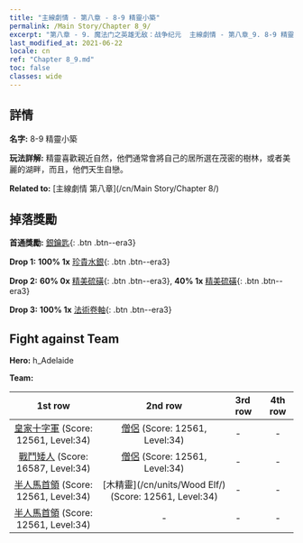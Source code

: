 ```yaml
---
title: "主線劇情 - 第八章 - 8-9 精靈小築"
permalink: /Main Story/Chapter 8_9/
excerpt: "第八章 - 9. 魔法门之英雄无敌：战争纪元  主線劇情 - 第八章_9. 8-9 精靈小築"
last_modified_at: 2021-06-22
locale: cn
ref: "Chapter 8_9.md"
toc: false
classes: wide
---
```


## 詳情

 **名字:** 8-9 精靈小築

 **玩法詳解:** 精靈喜歡親近自然，他們通常會將自己的居所選在茂密的樹林，或者美麗的湖畔，而且，他們天生自戀。

 **Related to:** [主線劇情 第八章](/cn/Main Story/Chapter 8/)

## 掉落獎勵

 **首通獎勵:** [銀鑰匙](/cn/Items/con_693/){: .btn .btn--era3}

 **Drop 1:** **100% 1x** [珍貴水銀](/cn/Items/mat_28/){: .btn .btn--era3}

 **Drop 2:** **60% 0x** [精美硫磺](/cn/Items/mat_22/){: .btn .btn--era3}, **40% 1x** [精美硫磺](/cn/Items/mat_22/){: .btn .btn--era3}

 **Drop 3:** **100% 1x** [法術卷軸](/cn/Items/con_694/){: .btn .btn--era3}


## Fight against Team
 **Hero:** h_Adelaide

 **Team:**


  | 1st row | 2nd row | 3rd row | 4th row |
  |:----:|:----:|:----|:----:|
  | [皇家十字軍](/cn/units/Swordsman/) (Score: 12561, Level:34)  | [僧侶](/cn/units/Monk/) (Score: 12561, Level:34)  | - | - |
  | [戰鬥矮人](/cn/units/Dwarf/) (Score: 16587, Level:34)  | [僧侶](/cn/units/Monk/) (Score: 12561, Level:34)  | - | - |
  | [半人馬首領](/cn/units/Centaur/) (Score: 12561, Level:34)  | [木精靈](/cn/units/Wood Elf/) (Score: 12561, Level:34)  | - | - |
  | [半人馬首領](/cn/units/Centaur/) (Score: 12561, Level:34)  | - | - | - |


